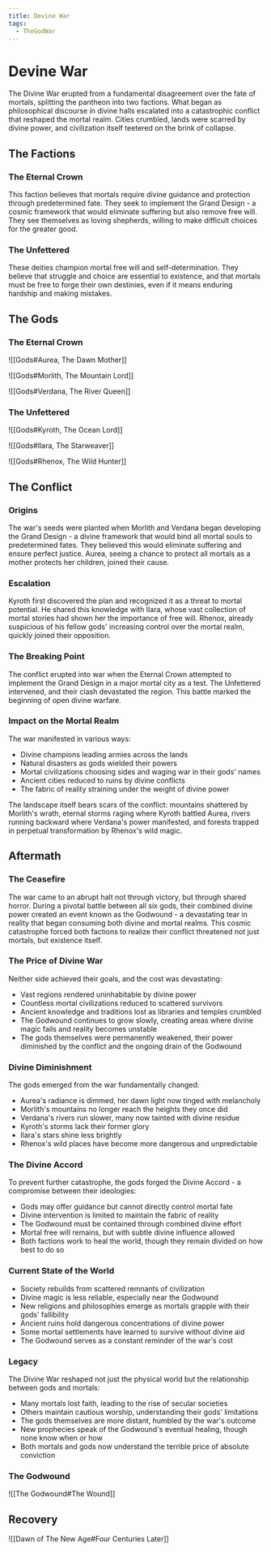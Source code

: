 ```yaml
---
title: Devine War
tags:
  - TheGodWar
---
```



# Devine War
The Divine War erupted from a fundamental disagreement over the fate of mortals, splitting the pantheon into two factions. What began as philosophical discourse in divine halls escalated into a catastrophic conflict that reshaped the mortal realm. Cities crumbled, lands were scarred by divine power, and civilization itself teetered on the brink of collapse.


## The Factions

### The Eternal Crown
This faction believes that mortals require divine guidance and protection through predetermined fate. They seek to implement the Grand Design - a cosmic framework that would eliminate suffering but also remove free will. They see themselves as loving shepherds, willing to make difficult choices for the greater good.

### The Unfettered
These deities champion mortal free will and self-determination. They believe that struggle and choice are essential to existence, and that mortals must be free to forge their own destinies, even if it means enduring hardship and making mistakes.


## The Gods

### The Eternal Crown

![[Gods#Aurea, The Dawn Mother]]


![[Gods#Morlith, The Mountain Lord]]


![[Gods#Verdana, The River Queen]]


### The Unfettered

![[Gods#Kyroth, The Ocean Lord]]

![[Gods#Ilara, The Starweaver]]


![[Gods#Rhenox, The Wild Hunter]]



## The Conflict

### Origins
The war's seeds were planted when Morlith and Verdana began developing the Grand Design - a divine framework that would bind all mortal souls to predetermined fates. They believed this would eliminate suffering and ensure perfect justice. Aurea, seeing a chance to protect all mortals as a mother protects her children, joined their cause.

### Escalation
Kyroth first discovered the plan and recognized it as a threat to mortal potential. He shared this knowledge with Ilara, whose vast collection of mortal stories had shown her the importance of free will. Rhenox, already suspicious of his fellow gods' increasing control over the mortal realm, quickly joined their opposition.

### The Breaking Point
The conflict erupted into war when the Eternal Crown attempted to implement the Grand Design in a major mortal city as a test. The Unfettered intervened, and their clash devastated the region. This battle marked the beginning of open divine warfare.

### Impact on the Mortal Realm
The war manifested in various ways:
- Divine champions leading armies across the lands
- Natural disasters as gods wielded their powers
- Mortal civilizations choosing sides and waging war in their gods' names
- Ancient cities reduced to ruins by divine conflicts
- The fabric of reality straining under the weight of divine power

The landscape itself bears scars of the conflict: mountains shattered by Morlith's wrath, eternal storms raging where Kyroth battled Aurea, rivers running backward where Verdana's power manifested, and forests trapped in perpetual transformation by Rhenox's wild magic.


## Aftermath

### The Ceasefire
The war came to an abrupt halt not through victory, but through shared horror. During a pivotal battle between all six gods, their combined divine power created an event known as the Godwound - a devastating tear in reality that began consuming both divine and mortal realms. This cosmic catastrophe forced both factions to realize their conflict threatened not just mortals, but existence itself.

### The Price of Divine War
Neither side achieved their goals, and the cost was devastating:
- Vast regions rendered uninhabitable by divine power
- Countless mortal civilizations reduced to scattered survivors
- Ancient knowledge and traditions lost as libraries and temples crumbled
- The Godwound continues to grow slowly, creating areas where divine magic fails and reality becomes unstable
- The gods themselves were permanently weakened, their power diminished by the conflict and the ongoing drain of the Godwound

### Divine Diminishment
The gods emerged from the war fundamentally changed:
- Aurea's radiance is dimmed, her dawn light now tinged with melancholy
- Morlith's mountains no longer reach the heights they once did
- Verdana's rivers run slower, many now tainted with divine residue
- Kyroth's storms lack their former glory
- Ilara's stars shine less brightly
- Rhenox's wild places have become more dangerous and unpredictable

### The Divine Accord
To prevent further catastrophe, the gods forged the Divine Accord - a compromise between their ideologies:
- Gods may offer guidance but cannot directly control mortal fate
- Divine intervention is limited to maintain the fabric of reality
- The Godwound must be contained through combined divine effort
- Mortal free will remains, but with subtle divine influence allowed
- Both factions work to heal the world, though they remain divided on how best to do so

### Current State of the World
- Society rebuilds from scattered remnants of civilization
- Divine magic is less reliable, especially near the Godwound
- New religions and philosophies emerge as mortals grapple with their gods' fallibility
- Ancient ruins hold dangerous concentrations of divine power
- Some mortal settlements have learned to survive without divine aid
- The Godwound serves as a constant reminder of the war's cost

### Legacy
The Divine War reshaped not just the physical world but the relationship between gods and mortals:
- Many mortals lost faith, leading to the rise of secular societies
- Others maintain cautious worship, understanding their gods' limitations
- The gods themselves are more distant, humbled by the war's outcome
- New prophecies speak of the Godwound's eventual healing, though none know when or how
- Both mortals and gods now understand the terrible price of absolute conviction

### The Godwound

![[The Godwound#The Wound]]


## Recovery

![[Dawn of The New Age#Four Centuries Later]]